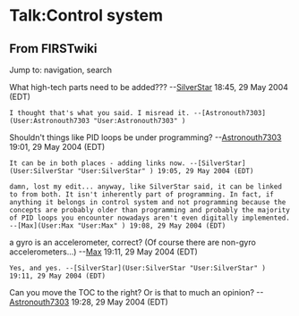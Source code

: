 # Talk:Control system

## From FIRSTwiki

Jump to: navigation, search

What high-tech parts need to be added??? --[SilverStar](User:SilverStar "User:SilverStar") 18:45, 29 May 2004 (EDT)

```
I thought that's what you said. I misread it. --[Astronouth7303](User:Astronouth7303 "User:Astronouth7303" )
```

Shouldn't things like PID loops be under programming? --[Astronouth7303](User:Astronouth7303 "User:Astronouth7303") 19:01, 29 May 2004 (EDT)

```
It can be in both places - adding links now. --[SilverStar](User:SilverStar "User:SilverStar" ) 19:05, 29 May 2004 (EDT) 

damn, lost my edit... anyway, like SilverStar said, it can be linked to from both. It isn't inherently part of programming. In fact, if anything it belongs in control system and not programming because the concepts are probably older than programming and probably the majority of PID loops you encounter nowadays aren't even digitally implemented. --[Max](User:Max "User:Max" ) 19:08, 29 May 2004 (EDT) 
```

a gyro is an accelerometer, correct? (Of course there are non-gyro accelerometers...) --[Max](User:Max "User:Max") 19:11, 29 May 2004 (EDT)

```
Yes, and yes. --[SilverStar](User:SilverStar "User:SilverStar" ) 19:11, 29 May 2004 (EDT) 
```

Can you move the TOC to the right? Or is that to much an opinion? --[Astronouth7303](User:Astronouth7303 "User:Astronouth7303") 19:28, 29 May 2004 (EDT)
